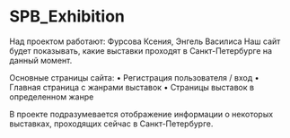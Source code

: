 # SPB_Exhibition
Над проектом работают: Фурсова Ксения, Энгель Василиса
Наш сайт будет показывать, какие выставки проходят в Санкт-Петербурге на данный момент.

Основные страницы сайта:
• Регистрация пользователя / вход
• Главная страница с жанрами выставок
• Страницы выставок в определенном жанре

В проекте подразумевается отображение информации о некоторых выставках, проходящих сейчас в Санкт-Петербурге.
